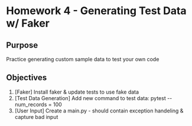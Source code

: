 # Homework 4 - Generating Test Data w/ Faker

## Purpose
Practice generating custom sample data to test your own code

## Objectives 
1. [Faker] Install faker & update tests to use fake data
2. [Test Data Generation] Add new command to test data: pytest --num_records = 100
3. [User Input] Create a main.py - should contain exception handeling & capture bad input